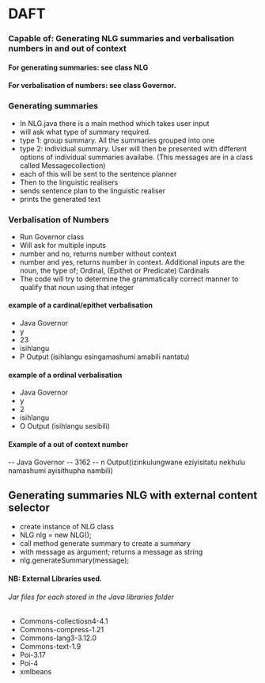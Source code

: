 # DAFT

### Capable of: Generating NLG summaries and verbalisation numbers in and out of context
#### For generating summaries: see class NLG
#### For verbalisation of numbers: see class Governor.


### Generating summaries
- In NLG.java there is a main method which takes user input
- will ask what type of summary required. 
- type 1: group summary. All the summaries grouped into one
- type 2: individual summary. User will then be presented with different options of individual summaries availabe. (This messages are in a class called Messagecollection)
- each of this will be sent to the sentence planner
- Then to the linguistic realisers
- sends sentence plan to the linguistic realiser
- prints the generated text 


### Verbalisation of Numbers
- Run Governor class
- Will ask for multiple inputs
- number and no, returns number without context
- number and yes, returns number in context. Additional inputs are the noun, the type of; Ordinal, (Epithet or Predicate) Cardinals
- The code will try to determine the grammatically correct manner to qualify that noun using that integer

#### example of a cardinal/epithet verbalisation
- Java Governor
- y
- 23 
- isihlangu
- P
Output (isihlangu esingamashumi amabili nantatu)

#### example of a ordinal verbalisation
- Java Governor
- y
- 2 
- isihlangu
- O
Output (isihlangu sesibili)

#### Example of a out of context number
-- Java Governor
-- 3162
-- n
Output(izinkulungwane eziyisitatu nekhulu namashumi ayisithupha nambili)



## Generating summaries NLG with external content selector
- create instance of NLG class
-   NLG nlg = new NLG();
- call method generate summary to create a summary
- with message as argument; returns a message as string
-   nlg.generateSummary(message);




#### NB: External Libraries used. 
###### Jar files for each stored in the Java libraries folder
- Commons-collectiosn4-4.1
- Commons-compress-1.21
- Commons-lang3-3.12.0
- Commons-text-1.9
- Poi-3.17
- Poi-4
- xmlbeans